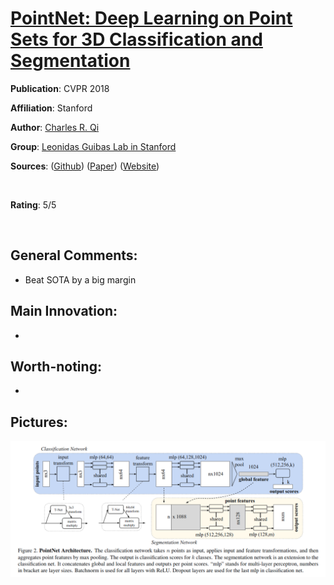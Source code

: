 [PointNet: Deep Learning on Point Sets for 3D Classification and Segmentation](https://arxiv.org/abs/1612.00593)
======

__Publication__: CVPR 2018

__Affiliation__: Stanford

__Author__: [Charles R. Qi](https://web.stanford.edu/~rqi/)

__Group__: [Leonidas Guibas Lab in Stanford](https://geometry.stanford.edu/member/guibas/)

__Sources__: ([Github](https://github.com/charlesq34/pointnet)) ([Paper](https://arxiv.org/abs/1612.00593)) ([Website](http://stanford.edu/~rqi/pointnet/))

<br/>    

__Rating__: 5/5

<br/> 


General Comments:
------
* Beat SOTA by a big margin


Main Innovation:
------
* 


Worth-noting:
------
* 

Pictures:
------
![Image1](../img/pointnet_net.png "Architecture")

